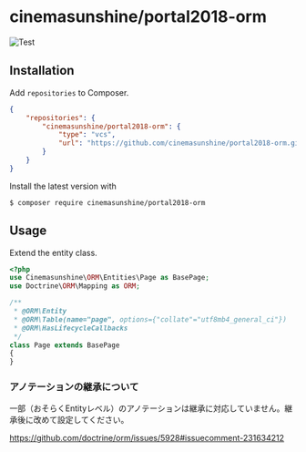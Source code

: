 # cinemasunshine/portal2018-orm

![Test](https://github.com/cinemasunshine/portal2018-orm/workflows/Test/badge.svg)

## Installation

Add `repositories` to Composer.

```json
{
    "repositories": {
        "cinemasunshine/portal2018-orm": {
            "type": "vcs",
            "url": "https://github.com/cinemasunshine/portal2018-orm.git"
        }
    }
}
```

Install the latest version with

```console
$ composer require cinemasunshine/portal2018-orm
```

## Usage

Extend the entity class.

```php
<?php
use Cinemasunshine\ORM\Entities\Page as BasePage;
use Doctrine\ORM\Mapping as ORM;

/**
 * @ORM\Entity
 * @ORM\Table(name="page", options={"collate"="utf8mb4_general_ci"})
 * @ORM\HasLifecycleCallbacks
 */
class Page extends BasePage
{
}
```

### アノテーションの継承について

一部（おそらくEntityレベル）のアノテーションは継承に対応していません。継承後に改めて設定してください。

https://github.com/doctrine/orm/issues/5928#issuecomment-231634212
